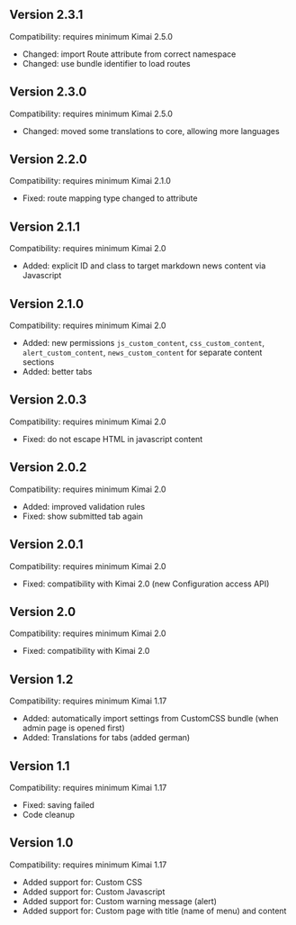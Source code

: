 ## Version 2.3.1

Compatibility: requires minimum Kimai 2.5.0

- Changed: import Route attribute from correct namespace 
- Changed: use bundle identifier to load routes

## Version 2.3.0

Compatibility: requires minimum Kimai 2.5.0

- Changed: moved some translations to core, allowing more languages

## Version 2.2.0

Compatibility: requires minimum Kimai 2.1.0

- Fixed: route mapping type changed to attribute

## Version 2.1.1

Compatibility: requires minimum Kimai 2.0

- Added: explicit ID and class to target markdown news content via Javascript

## Version 2.1.0

Compatibility: requires minimum Kimai 2.0

- Added: new permissions `js_custom_content`, `css_custom_content`, `alert_custom_content`, `news_custom_content` for separate content sections
- Added: better tabs

## Version 2.0.3

Compatibility: requires minimum Kimai 2.0

- Fixed: do not escape HTML in javascript content

## Version 2.0.2

Compatibility: requires minimum Kimai 2.0

- Added: improved validation rules 
- Fixed: show submitted tab again

## Version 2.0.1

Compatibility: requires minimum Kimai 2.0

- Fixed: compatibility with Kimai 2.0 (new Configuration access API)

## Version 2.0

Compatibility: requires minimum Kimai 2.0

- Fixed: compatibility with Kimai 2.0

## Version 1.2

Compatibility: requires minimum Kimai 1.17

- Added: automatically import settings from CustomCSS bundle (when admin page is opened first)
- Added: Translations for tabs (added german)

## Version 1.1

Compatibility: requires minimum Kimai 1.17

- Fixed: saving failed
- Code cleanup

## Version 1.0

Compatibility: requires minimum Kimai 1.17

- Added support for: Custom CSS
- Added support for: Custom Javascript
- Added support for: Custom warning message (alert)
- Added support for: Custom page with title (name of menu) and content
